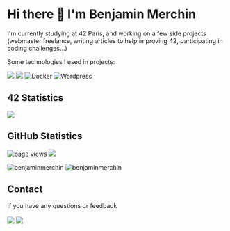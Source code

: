 # Hi there 👋 I'm Benjamin Merchin

I'm currently studying at 42 Paris, and working on a few side projects (webmaster freelance, writing articles to help improving 42, participating in coding challenges...)

Some technologies I used in projects:

<img src="https://img.shields.io/badge/c%20-%2300599C.svg?&style=for-the-badge&logo=c&logoColor=white"/> <img src="https://img.shields.io/badge/c++%20-%2300599C.svg?&style=for-the-badge&logo=c%2B%2B&ogoColor=white"/> <img alt="Docker" src="https://img.shields.io/badge/docker%20-%230db7ed.svg?&style=for-the-badge&logo=docker&logoColor=white"/> <img alt="Wordpress" src="https://img.shields.io/badge/wordpress%20-%23326ce5.svg?&style=for-the-badge&logo=wordpress&logoColor=white"/> 

## 42 Statistics
<p>
	<img align="center" src="https://1337-readme.vercel.app/api/profile?cursus=42cursus&dark=true&leet_logo=hide&login=bmerchin" link="https://linkedin.com/in/benjaminmerchin"/>
</p>

<!--<p align="center">
	<img align="center" src="https://badge42.herokuapp.com/api/stats/bmerchin"/>
</p>-->
	
## GitHub Statistics
<p>
	<a href="https://github.com/benjaminmerchin/benjaminmerchin">
	  <img src="https://komarev.com/ghpvc/?username=benjaminmerchin&style=flat-square" alt="page views" />
	</a>
	<a href="https://github.com/benjaminmerchin?tab=followers">
	  <img src="https://img.shields.io/github/followers/benjaminmerchin?color=green&logo=github&style=flat-square">
	</a>
</p>
<p>
	<img src="https://github-readme-stats.vercel.app/api?username=benjaminmerchin&show_icons=true&count_private=true&theme=dark" alt="benjaminmerchin" />
	<img src="https://github-readme-stats-olive-nine.vercel.app/api/top-langs/?username=benjaminmerchin&layout=compact&theme=dark" alt="benjaminmerchin" />
</p>

## Contact
If you have any questions or feedback

<a href= "https://www.linkedin.com/in/benjaminmerchin/"><img align=center src="https://img.shields.io/badge/linkedin-%230077B5.svg?&style=for-the-badge&logo=linkedin&logoColor=white" /></a>  <a href="mailto:bmerchin@student.42.fr"><img align=center src="https://img.shields.io/badge/gmail-D14836?&style=for-the-badge&logo=gmail&logoColor=white" /></a> 
